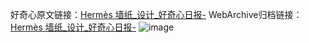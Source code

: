 好奇心原文链接：[Hermès 墙纸_设计_好奇心日报-](https://www.qdaily.com/articles/8487.html)
WebArchive归档链接：[Hermès 墙纸_设计_好奇心日报-](http://web.archive.org/web/20190623152948/https://www.qdaily.com/articles/8487.html)
![image](http://ww3.sinaimg.cn/large/007d5XDpgy1g3vdb902ayj30u02bbh28)